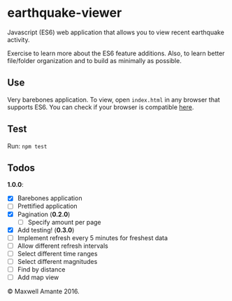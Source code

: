 # earthquake-viewer
Javascript (ES6) web application that allows you to view recent earthquake activity.

Exercise to learn more about the ES6 feature additions. Also, to learn better
file/folder organization and to build as minimally as possible.

## Use

Very barebones application. To view, open `index.html` in any browser that
supports ES6. You can check if your browser is compatible [here](https://kangax.github.io/compat-table/es6/).

## Test

Run: `npm test`

## Todos

**1.0.0**:

- [x] Barebones application
- [ ] Prettified application
- [x] Pagination (__0.2.0__)
  - [ ] Specify amount per page
- [x] Add testing! (__0.3.0__)
- [ ] Implement refresh every 5 minutes for freshest data
- [ ] Allow different refresh intervals
- [ ] Select different time ranges
- [ ] Select different magnitudes
- [ ] Find by distance
- [ ] Add map view

&copy; Maxwell Amante 2016.
